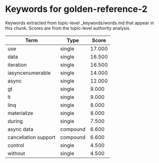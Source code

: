 # Keywords for golden-reference-2

Keywords extracted from topic-level _keywords/words.md that appear in this chunk.
Scores are from the topic-level authority analysis.

| Term | Type | Score |
|------|------|-------|
| use | single | 17.000 |
| data | single | 16.500 |
| iteration | single | 16.500 |
| iasyncenumerable | single | 14.000 |
| async | single | 12.000 |
| gt | single | 9.000 |
| lt | single | 9.000 |
| linq | single | 8.000 |
| materialize | single | 8.000 |
| during | single | 7.500 |
| async data | compound | 6.600 |
| cancellation support | compound | 6.600 |
| control | single | 4.500 |
| without | single | 4.500 |
